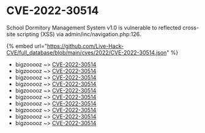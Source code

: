 # CVE-2022-30514

School Dormitory Management System v1.0 is vulnerable to reflected cross-site scripting (XSS) via admin/inc/navigation.php:126.

{% embed url="https://github.com/Live-Hack-CVE/full_database/blob/main/cves/2022/CVE-2022-30514.json" %}


* bigzooooz ~> [CVE-2022-30514](https://www.alice-snow.ru/2022/database/cve-2022-30514/cve-2022-30514-bigzooooz)
* bigzooooz ~> [CVE-2022-30514](https://www.alice-snow.ru/2022/database/cve-2022-30514/cve-2022-30514-bigzooooz)
* bigzooooz ~> [CVE-2022-30514](https://www.alice-snow.ru/2022/database/cve-2022-30514/cve-2022-30514-bigzooooz)
* bigzooooz ~> [CVE-2022-30514](https://www.alice-snow.ru/2022/database/cve-2022-30514/cve-2022-30514-bigzooooz)
* bigzooooz ~> [CVE-2022-30514](https://www.alice-snow.ru/2022/database/cve-2022-30514/cve-2022-30514-bigzooooz)
* bigzooooz ~> [CVE-2022-30514](https://www.alice-snow.ru/2022/database/cve-2022-30514/cve-2022-30514-bigzooooz)
* bigzooooz ~> [CVE-2022-30514](https://www.alice-snow.ru/2022/database/cve-2022-30514/cve-2022-30514-bigzooooz)
* bigzooooz ~> [CVE-2022-30514](https://www.alice-snow.ru/2022/database/cve-2022-30514/cve-2022-30514-bigzooooz)
* bigzooooz ~> [CVE-2022-30514](https://www.alice-snow.ru/2022/database/cve-2022-30514/cve-2022-30514-bigzooooz)
* bigzooooz ~> [CVE-2022-30514](https://www.alice-snow.ru/2022/database/cve-2022-30514/cve-2022-30514-bigzooooz)